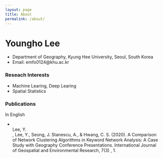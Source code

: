 ```yaml
---
layout: page
title: About
permalink: /about/
---
```


<h1>Youngho Lee</h1>
<ul>
  <li>Department of Geography, Kyung Hee University, Seoul, South Korea</li>
  <li>Email: emfo0124@khu.ac.kr</li>
</ul>

<h3>Reseach Interests</h3>
<ul>
  <li>Machine Learing, Deep Learing</li>
  <li>Spatial Statistics</li>
</ul>

<h3>Publications</h3>
<dl>
  <dt>In English</dt>
</dl>
<ul>
  <li><br>Lee, Y.</br>, Lee, Y., Seong, J. Stanescu, A., & Hwang, C. S. (2020). A Comparison of Network Clustering Algorithms in Keyword Network Analysis: A Case Study with Geography Conference Presentations. International Journal of Geospatial and Environmental Research, 7(3) , 1.</li>
</ul>
